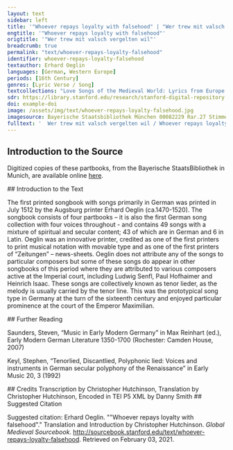 ```yaml
---
layout: text
sidebar: left
title: '"Whoever repays loyalty with falsehood" | "Wer trew mit valsch vergelten wil"'
engtitle: '"Whoever repays loyalty with falsehood"'
origtitle: '"Wer trew mit valsch vergelten wil"'
breadcrumb: true
permalink: "text/whoever-repays-loyalty-falsehood"
identifier: whoever-repays-loyalty-falsehood
textauthor: Erhard Oeglin
languages: [German, Western Europe]
periods: [16th Century]
genres: [Lyric Verse / Song]
textcollections: "Love Songs of the Medieval World: Lyrics from Europe and Asia"
sdr: https://library.stanford.edu/research/stanford-digital-repository 
doi: example-doi 
image: /assets/img/text/whoever-repays-loyalty-falsehood.jpg
imagesource: Bayerische Staatsbibliothek München 00082229 Rar.27 Stimme T f.45v [Public Domain]'
fulltext: '  Wer trew mit valsch vergelten wil / Whoever repays loyalty with falsehood, der hat das spil / has lost the game in aller wellt mit recht verloren / for all to see, and with good reason, und kündt er schiessen noch sovil / and if he could shoot even more, er trifft kayn zil / he still wouldn’t hit a target: ich wolt es gult im seine oren / I’d hope that it costs him his ears. prauch allen fleis / er wird mit solcher weys / No matter how hard he tries, der khegel nit vil scheiben / er hat kain glückh / he won't hit many pins weyl er solch tückh thůt treyben. because he acts so wickedly. Ich hann zwar lanng auff das gewart / I’ve indeed waited a long time ob er ayn fart / for him to someday trew gůttat wurd noch recht erkennen / correctly understand loyalty and integrity, die mich můß ewig rewen hart / which will pain me sorely forever. hyetz woll erspart / Now spared this ein närrin můß ich mich selbs nennen / I must call myself a foolish woman. will suchen weg / I want to find a way damit ich füran pfleg / to ensure der rue unnd mich verhüte / a quiet life from now on and keep myself away vor solchem gwin / from such a reward; das ist mein sin und gmüte. this is my mind and intention. Will mich wol schicken recht darein / I will resign myself to this und mercken feyn / and remember wie er sich than hat gen mir halten / how he acted towards me; verschlossen ist das hertze mein / my heart is closed off from him recht wye ayn schreyn / just like a chest; vor im wil mein selbs walten / I’ll take care of myself, ob kem ayn not / in case I risk das ich nit fall in spot / being ridiculed; [in the case] that people say von im wer ich verlassen / it was him who left me! verstee gantz wol / I truly know das ich mich sol / sein massen. that I should stay away from him. '
---
```

## Introduction to the Source 
<p>Digitized copies of these partbooks, from the Bayerische StaatsBibliothek in Munich, are available online <a href="https://stimmbuecher.digitale-sammlungen.de//view?id=bsb00082229">here</a>.</p>
## Introduction to the Text 
<p>The first printed songbook with songs primarily in German was printed in July 1512 by the Augsburg printer Erhard Oeglin (ca.1470-1520). The songbook consists of four partbooks – it is also the first German song collection with four voices throughout - and contains 49 songs with a mixture of spiritual and secular content; 43 of which are in German and 6 in Latin. Oeglin was an innovative printer, credited as one of the first printers to print musical notation with movable type and as one of the first printers of “Zeitungen” – news-sheets. Oeglin does not attribute any of the songs to particular composers but some of these songs do appear in other songbooks of this period where they are attributed to various composers active at the Imperial court, including Ludwig Senfl, Paul Hofhaimer and Heinrich Isaac. These songs are collectively known as tenor lieder, as the melody is usually carried by the tenor line. This was the prototypical song type in Germany at the turn of the sixteenth century and enjoyed particular prominence at the court of the Emperor Maximilian.</p>
## Further Reading 
<p>Saunders, Steven, “Music in Early Modern Germany” in Max Reinhart (ed.), Early Modern German Literature 1350-1700 (Rochester: Camden House, 2007)</p> <p>Keyl, Stephen, “Tenorlied, Discantlied, Polyphonic lied: Voices and instruments in German secular polyphony of the Renaissance” in Early Music 20, 3 (1992)</p>
## Credits
Transcription by Christopher Hutchinson, 
Translation by Christopher Hutchinson, 
Encoded in TEI P5 XML by Danny Smith
## Suggested Citation
<p>Suggested citation: Erhard Oeglin.  ""Whoever repays loyalty with falsehood"." Translation and Introduction by Christopher Hutchinson. <em>Global Medieval Sourcebook</em>. <a href="http://sourcebook.stanford.edu/text/whoever-repays-loyalty-falsehood">http://sourcebook.stanford.edu/text/whoever-repays-loyalty-falsehood</a>. Retrieved on February 03, 2021.</p>